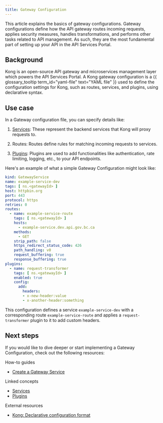 ```yaml
---
title: Gateway Configuration
---
```


This article explains the basics of gateway configurations. Gateway
configurations define how the API gateway routes incoming requests, applies
security measures, handles transformations, and performs other tasks related to
API management. As such, they are the most fundamental part of setting up your
API in the API Services Portal.

## Background

Kong is an open-source API gateway and microservices management layer which
powers the API Services Portal. A Kong gateway configuration is a
{{ glossary_tooltip term_id="yaml-file" text="YAML file" }} used to define the
configuration settings for Kong, such as routes, services, and plugins, using
declarative syntax.

## Use case

In a Gateway configuration file, you can specify details like:

1. [Services](/concepts/services.md): These represent the backend services that
Kong will proxy requests to.

2. Routes: Routes define rules for matching incoming requests to services.

3. [Plugins](/concepts/plugins.md): Plugins are used to add functionalities like
authentication, rate limiting, logging, etc., to your API endpoints.

Here's an example of what a simple Gateway Configuration might look like:

```yaml
kind: GatewayService
name: example-service-dev
tags: [ ns.<gatewayId> ]
host: httpbin.org
port: 443
protocol: https
retries: 0
routes:
  - name: example-service-route
    tags: [ ns.<gatewayId> ]
    hosts:
      - example-service.dev.api.gov.bc.ca
    methods:
      - GET
    strip_path: false
    https_redirect_status_code: 426
    path_handling: v0
    request_buffering: true
    response_buffering: true
plugins:
  - name: request-transformer
    tags: [ ns.<gatewayId> ]
    enabled: true
    config:
      add:
        headers:
        - x-new-header:value
        - x-another-header:something
```

This configuration defines a service `example-service-dev` with a corresponding
route `example-service-route` and applies a `request-transformer` plugin to it
to add custom headers.

## Next steps

If you would like to dive deeper or start implementing a Gateway Configuration,
check out the following resources:

How-to guides

- [Create a Gateway Service](/how-to/create-gateway-service.md)

Linked concepts

- [Services](/concepts/services.md)
- [Plugins](/concepts/plugins.md)

External resources

- [Kong: Declarative configuration format](https://docs.konghq.com/gateway/latest/production/deployment-topologies/db-less-and-declarative-config/#declarative-configuration-format)
